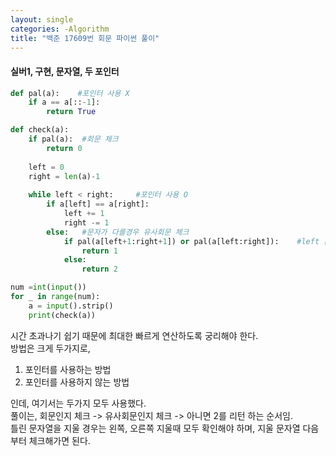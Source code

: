 ```yaml
---
layout: single
categories: -Algorithm
title: "백준 17609번 회문 파이썬 풀이"
---
```

#### 실버1, 구현, 문자열, 두 포인터

```py
def pal(a):    #포인터 사용 X
    if a == a[::-1]:
        return True

def check(a):
    if pal(a):  #회문 체크
        return 0
    
    left = 0
    right = len(a)-1
    
    while left < right:     #포인터 사용 O
        if a[left] == a[right]:
            left += 1
            right -= 1
        else:   #문자가 다를경우 유사회문 체크
            if pal(a[left+1:right+1]) or pal(a[left:right]):    #left 문자를 제거할경우와 right 문자를 제거할경우 
                return 1
            else:
                return 2

num =int(input())
for _ in range(num):
    a = input().strip()
    print(check(a))
```
시간 초과나기 쉽기 때문에 최대한 빠르게 연산하도록 궁리해야 한다.<br>
방법은 크게 두가지로,
1. 포인터를 사용하는 방법
2. 포인터를 사용하지 않는 방법 <br>

인데, 여기서는 두가지 모두 사용했다.<br>
풀이는, 회문인지 체크 -> 유사회문인지 체크 -> 아니면 2를 리턴 하는 순서임.<br>
틀린 문자열을 지울 경우는 왼쪽, 오른쪽 지울때 모두 확인해야 하며, 지울 문자열 다음부터 체크해가면 된다. 
